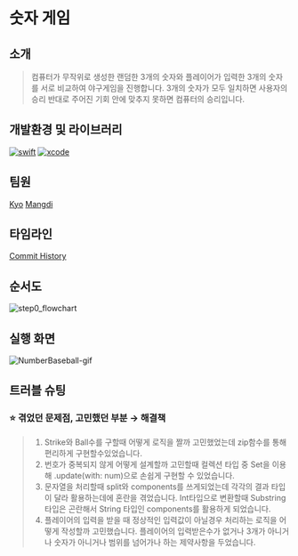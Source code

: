 # 숫자 게임

## 소개
> 컴퓨터가 무작위로 생성한 랜덤한 3개의 숫자와
플레이어가 입력한 3개의 숫자를 서로 비교하여 야구게임을 진행합니다. 
3개의 숫자가 모두 일치하면 사용자의 승리 반대로 
주어진 기회 안에 맞추지 못하면 컴퓨터의 승리입니다.

## 개발환경 및 라이브러리

[![swift](https://img.shields.io/badge/swift-5.0-orange)]()
[![xcode](https://img.shields.io/badge/Xcode-13.0-blue)]()

## 팀원
[Kyo](https://github.com/KyoPak)
[Mangdi](https://github.com/MangDi-L)
## 타임라인
[Commit History](https://github.com/KyoPak/ios-number-baseball/commits/step-1)



## 순서도
![step0_flowchart](https://user-images.githubusercontent.com/59204352/185026725-9ae94505-86b0-4786-bc5b-30406be1cc5e.svg)


## 실행 화면
![NumberBaseball-gif](https://user-images.githubusercontent.com/49121469/185736289-7dbc29e5-df86-41a9-8504-05577b469f18.gif)

## 트러블 슈팅

### ⭐️ 겪었던 문제점, 고민했던 부분 → 해결책
> 1) Strike와 Ball수를 구할때 어떻게 로직을 짤까 고민했었는데 zip함수를 통해 편리하게 구현할수있었습니다.
> 2) 번호가 중복되지 않게 어떻게 설계할까 고민할때 컬렉션 타입 중 Set을 이용해 .update(with: num)으로 손쉽게 구현할 수 있었습니다.
> 3) 문자열을 처리할때 split와 components를 쓰게되었는데 각각의 결과 타입이 달라 활용하는데에 혼란을 겪었습니다. Int타입으로 변환할때 Substring타입은 곤란해서 String 타입인 components를 활용하게 되었습니다.
> 4) 플레이어의 입력을 받을 때 정상적인 입력값이 아닐경우 처리하는 로직을 어떻게 작성할까 고민했습니다. 플레이어의 입력받은수가 없거나 3개가 아니거나 숫자가 아니거나 범위를 넘어가나 하는 제약사항을 두었습니다.
